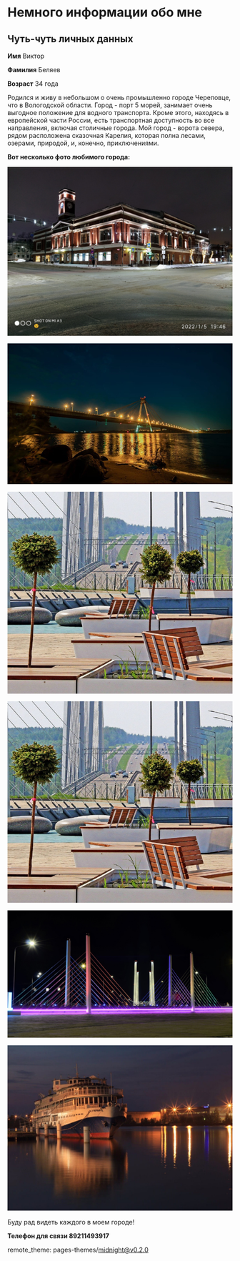 # Немного информации обо мне

## Чуть-чуть личных данных

**Имя** Виктор

**Фамилия** Беляев

**Возраст** 34 года

Родился и живу в небольшом о очень промышленно городе Череповце, что в Вологодской области. Город - порт 5 морей, занимает очень выгодное положение для водного транспорта. Кроме этого, находясь в европейской части России, есть транспортная доступность во все направления, включая столичные города. Мой город - ворота севера, рядом расположена сказочная Карелия, которая полна лесами, озерами, природой, и, конечно, приключениями.

**Вот несколько фото любимого города:**

![](img/1.jpg)

![](img/2.jpg)

![](img/3.jpg)

![](img/3.jpg)

![](img/4.jpg)

![](img/5.jpg)

Буду рад видеть каждого в моем городе!

**Телефон для связи 89211493917**

remote_theme: pages-themes/midnight@v0.2.0